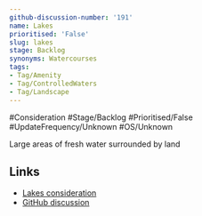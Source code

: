 ```yaml
---
github-discussion-number: '191'
name: Lakes
prioritised: 'False'
slug: lakes
stage: Backlog
synonyms: Watercourses
tags:
- Tag/Amenity
- Tag/ControlledWaters
- Tag/Landscape
---
```


#Consideration #Stage/Backlog #Prioritised/False #UpdateFrequency/Unknown #OS/Unknown

Large areas of fresh water surrounded by land

## Links

* [Lakes consideration](https://design.planning.data.gov.uk/planning-consideration/lakes)
* [GitHub discussion](https://github.com/digital-land/data-standards-backlog/discussions/191)